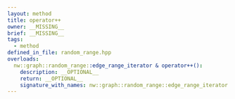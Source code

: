 ```yaml
---
layout: method
title: operator++
owner: __MISSING__
brief: __MISSING__
tags:
  - method
defined_in_file: random_range.hpp
overloads:
  nw::graph::random_range::edge_range_iterator & operator++():
    description: __OPTIONAL__
    return: __OPTIONAL__
    signature_with_names: nw::graph::random_range::edge_range_iterator & operator++()
---
```

